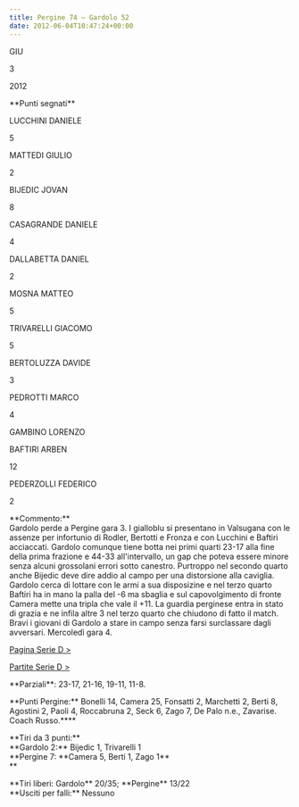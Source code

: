 ```yaml
---
title: Pergine 74 – Gardolo 52
date: 2012-06-04T10:47:24+00:00
---
```

GIU

3

2012

\*\*Punti segnati\*\*

LUCCHINI DANIELE

5

MATTEDI GIULIO

2

BIJEDIC JOVAN

8

CASAGRANDE DANIELE

4

DALLABETTA DANIEL

2

MOSNA MATTEO

5

TRIVARELLI GIACOMO

5

BERTOLUZZA DAVIDE

3

PEDROTTI MARCO

4

GAMBINO LORENZO

BAFTIRI ARBEN

12

PEDERZOLLI FEDERICO

2

\*\*Commento:\*\*  
Gardolo perde a Pergine gara 3. I gialloblu si presentano in Valsugana con le assenze per infortunio di Rodler, Bertotti e Fronza e con Lucchini e Baftiri acciaccati. Gardolo comunque tiene botta nei primi quarti 23-17 alla fine della prima frazione e 44-33 all'intervallo, un gap che poteva essere minore senza alcuni grossolani errori sotto canestro. Purtroppo nel secondo quarto anche Bijedic deve dire addio al campo per una distorsione alla caviglia. Gardolo cerca di lottare con le armi a sua disposizine e nel terzo quarto Baftiri ha in mano la palla del -6 ma sbaglia e sul capovolgimento di fronte Camera mette una tripla che vale il +11. La guardia perginese entra in stato di grazia e ne infila altre 3 nel terzo quarto che chiudono di fatto il match. Bravi i giovani di Gardolo a stare in campo senza farsi surclassare dagli avversari. Mercoledì gara 4.

[Pagina Serie D >](http://www.basketgardolo.it/serie-d)

[Partite Serie D >](http://www.basketgardolo.it/?tag=serie-d&cat=11)

\*\*Parziali\*\*: 23-17, 21-16, 19-11, 11-8.  

\*\*Punti Pergine:\*\* Bonelli 14, Camera 25, Fonsatti 2, Marchetti 2, Berti 8, Agostini 2, Paoli 4, Roccabruna 2, Seck 6, Zago 7, De Palo n.e., Zavarise. Coach Russo.\*\*\*\*

\*\*Tiri da 3 punti:\*\*  
\*\*Gardolo 2:\*\* Bijedic 1, Trivarelli 1  
\*\*Pergine 7: \*\*Camera 5, Berti 1, Zago 1\*\*  
\*\*

\*\*Tiri liberi: Gardolo\*\* 20/35; \*\*Pergine\*\* 13/22  
\*\*Usciti per falli:\*\* Nessuno